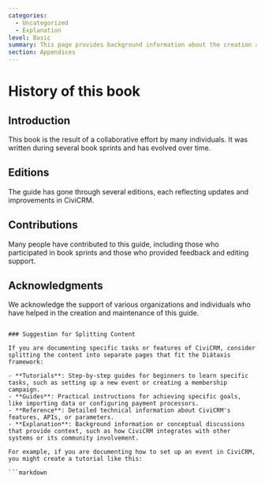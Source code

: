 ```yaml
---
categories:
  - Uncategorized
  - Explanation
level: Basic
summary: This page provides background information about the creation and evolution of the CiviCRM User Guide.
section: Appendices
---
```


# History of this book
## Introduction
This book is the result of a collaborative effort by many individuals. It was written during several book sprints and has evolved over time.

## Editions
The guide has gone through several editions, each reflecting updates and improvements in CiviCRM.

## Contributions
Many people have contributed to this guide, including those who participated in book sprints and those who provided feedback and editing support.

## Acknowledgments
We acknowledge the support of various organizations and individuals who have helped in the creation and maintenance of this guide.
```

### Suggestion for Splitting Content

If you are documenting specific tasks or features of CiviCRM, consider splitting the content into separate pages that fit the Diátaxis framework:

- **Tutorials**: Step-by-step guides for beginners to learn specific tasks, such as setting up a new event or creating a membership campaign.
- **Guides**: Practical instructions for achieving specific goals, like importing data or configuring payment processors.
- **Reference**: Detailed technical information about CiviCRM's features, APIs, or parameters.
- **Explanation**: Background information or conceptual discussions that provide context, such as how CiviCRM integrates with other systems or its community involvement.

For example, if you are documenting how to set up an event in CiviCRM, you might create a tutorial like this:

```markdown
